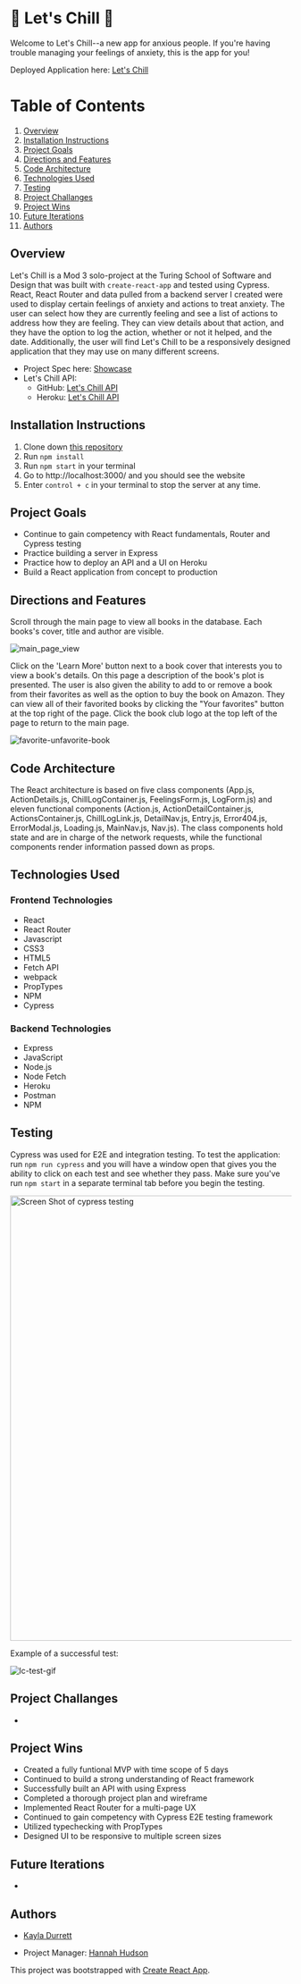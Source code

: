 # 🧊 Let's Chill 🧊 

Welcome to Let's Chill--a new app for anxious people. If you're having trouble managing your feelings of anxiety, this is the app for you!

Deployed Application here: [Let's Chill](http://lets-chill-ui.herokuapp.com/)

# Table of Contents

1. [Overview](#overview)
2. [Installation Instructions](#installationInstructions)
3. [Project Goals](#projectGoals)
4. [Directions and Features](#directions)
5. [Code Architecture](#codeArchitecture)
6. [Technologies Used](#techUsed)
7. [Testing](#testing)
8. [Project Challanges](#projectChallanges)
9. [Project Wins](#projectWins)
10. [Future Iterations](#futureIterations)
11. [Authors](#authors)

## Overview <a name="overview"></a>

Let's Chill is a Mod 3 solo-project at the Turing School of Software and Design that was built with `create-react-app` and tested using Cypress. React, React Router and data pulled from a backend server I created were used to display certain feelings of anxiety and actions to treat anxiety. The user can select how they are currently feeling and see a list of actions to address how they are feeling. They can view details about that action, and they have the option to log the action, whether or not it helped, and the date. Additionally, the user will find Let's Chill to be a responsively designed application that they may use on many different screens.

- Project Spec here: [Showcase](https://frontend.turing.edu/projects/module-3/showcase.html)
- Let's Chill API: 
    - GitHub: [Let's Chill API](https://github.com/krdurrett/Lets-Chill-api)
    - Heroku: [Let's Chill API](https://lets-chill-api.herokuapp.com/api/v1/actions)


## Installation Instructions <a name="installationInstructions"></a>

1. Clone down [this repository](https://github.com/krdurrett/Lets_Chill_ui)
2. Run `npm install`
3. Run `npm start` in your terminal
4. Go to http://localhost:3000/ and you should see the website
5. Enter `control + c` in your terminal to stop the server at any time.

## Project Goals <a name="projectGoals"></a>

- Continue to gain competency with React fundamentals, Router and Cypress testing
- Practice building a server in Express 
- Practice how to deploy an API and a UI on Heroku
- Build a React application from concept to production


## Directions and Features <a name="directions"></a>

Scroll through the main page to view all books in the database. Each books's cover, title and author are visible. 

![main_page_view](https://media.giphy.com/media/7Q9UX06Z6FbB40wdEP/giphy.gif)

Click on the 'Learn More' button next to a book cover that interests you to view a book's details. On this page a description of the book's plot is presented. The user is also given the ability to add to or remove a book from their favorites as well as the option to buy the book on Amazon. They can view all of their favorited books by clicking the "Your favorites" button at the top right of the page. Click the book club logo at the top left of the page to return to the main page.

![favorite-unfavorite-book](https://media.giphy.com/media/m2txGQ1Ikbi4EJ9k5L/giphy.gif)

## Code Architecture <a name="codeArchitecture"></a>

The React architecture is based on five class components (App.js, ActionDetails.js, ChillLogContainer.js, FeelingsForm.js, LogForm.js) and eleven functional components (Action.js, ActionDetailContainer.js, ActionsContainer.js, ChillLogLink.js, DetailNav.js, Entry.js, Error404.js, ErrorModal.js, Loading.js, MainNav.js, Nav.js). The class components hold state and are in charge of the network requests, while the functional components render information passed down as props.

## Technologies Used <a name="techUsed"></a>

### Frontend Technologies
- React
- React Router
- Javascript
- CSS3
- HTML5
- Fetch API
- webpack
- PropTypes
- NPM
- Cypress

### Backend Technologies

- Express
- JavaScript
- Node.js
- Node Fetch
- Heroku
- Postman
- NPM

## Testing <a name="testing"></a>

Cypress was used for E2E and integration testing. To test the application: run `npm run cypress` and you will have a window open that gives you the ability to click on each test and see whether they pass. Make sure you've run `npm start` in a separate terminal tab before you begin the testing. 

<img width="797" alt="Screen Shot of cypress testing" src="https://user-images.githubusercontent.com/88299275/156936775-7fff2bb1-751e-4e5c-9393-16febf513ca1.png">

Example of a successful test:

![lc-test-gif]()

## Project Challanges <a name="projectChallanges"></a>

-  

## Project Wins <a name="projectWins"></a>

- Created a fully funtional MVP with time scope of 5 days
- Continued to build a strong understanding of React framework 
- Successfully built an API with using Express
- Completed a thorough project plan and wireframe
- Implemented React Router for a multi-page UX
- Continued to gain competency with Cypress E2E testing framework
- Utilized typechecking with PropTypes
- Designed UI to be responsive to multiple screen sizes

## Future Iterations <a name="futureIterations"></a>

- 

## Authors

- [Kayla Durrett](https://github.com/krdurrett)

- Project Manager: [Hannah Hudson](https://github.com/hannahhch)

This project was bootstrapped with [Create React App](https://github.com/facebook/create-react-app).
